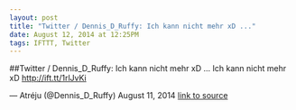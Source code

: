 ```yaml
---
layout: post
title: "Twitter / Dennis_D_Ruffy: Ich kann nicht mehr xD ..."
date: August 12, 2014 at 12:25PM
tags: IFTTT, Twitter
---
```

##Twitter / Dennis_D_Ruffy: Ich kann nicht mehr xD ...
Ich kann nicht mehr xD http://ift.tt/1rlJvKi

— Atréju (@Dennis_D_Ruffy) August 11, 2014
[link to source](http://ift.tt/XZQMXV) 
